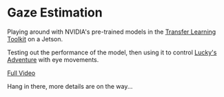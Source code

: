 # Gaze Estimation

Playing around with NVIDIA's pre-trained models in the [Transfer Learning Toolkit](https://nvda.ws/3kq1bYB) on a Jetson.

Testing out the performance of the model, then using it to control [Lucky's Adventure](https://github.com/nickbild/luckys_adventure) with eye movements.

[Full Video](https://www.youtube.com/watch?v=yh9N_xjires)

Hang in there, more details are on the way...

